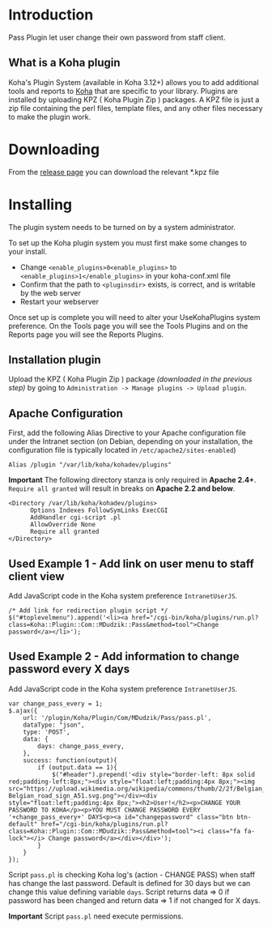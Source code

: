 # Introduction

Pass Plugin let user change their own password from staff client.

## What is a Koha plugin

Koha's Plugin System (available in Koha 3.12+) allows you to add additional tools and reports to [Koha](http://koha-community.org) that are specific to your library. Plugins are installed by uploading KPZ ( Koha Plugin Zip ) packages. A KPZ file is just a zip file containing the perl files, template files, and any other files necessary to make the plugin work.

# Downloading

From the [release page](https://github.com/MKDudzik/koha-plugin-pass/releases) you can download the relevant *.kpz file

# Installing

The plugin system needs to be turned on by a system administrator.

To set up the Koha plugin system you must first make some changes to your install.

* Change `<enable_plugins>0<enable_plugins>` to `<enable_plugins>1</enable_plugins>` in your koha-conf.xml file
* Confirm that the path to `<pluginsdir>` exists, is correct, and is writable by the web server
* Restart your webserver

Once set up is complete you will need to alter your UseKohaPlugins system preference. On the Tools page you will see the Tools Plugins and on the Reports page you will see the Reports Plugins.

## Installation plugin

Upload the KPZ ( Koha Plugin Zip ) package _(downloaded in the previous step)_ by going to `Administration -> Manage plugins -> Upload plugin`. 

## Apache Configuration

First, add the following Alias Directive to your Apache configuration file under the Intranet section (on Debian, depending on your installation, the configuration file is typically located in `/etc/apache2/sites-enabled`)
```
Alias /plugin "/var/lib/koha/kohadev/plugins"
```
**Important**
The following directory stanza is only required in **Apache 2.4+**. `Require all granted` will result in breaks on **Apache 2.2 and below**.
```
<Directory /var/lib/koha/kohadev/plugins>
      Options Indexes FollowSymLinks ExecCGI
      AddHandler cgi-script .pl
      AllowOverride None
      Require all granted
</Directory>
```

## Used Example 1 - Add link on user menu to staff client view

Add JavaScript code in the Koha system preference `IntranetUserJS`.
```
/* Add link for redirection plugin script */
$("#toplevelmenu").append('<li><a href="/cgi-bin/koha/plugins/run.pl?class=Koha::Plugin::Com::MDudzik::Pass&method=tool">Change password</a></li>');
```

## Used Example 2 - Add information to change password every X days 

Add JavaScript code in the Koha system preference `IntranetUserJS`.
```
var change_pass_every = 1;
$.ajax({
	url: '/plugin/Koha/Plugin/Com/MDudzik/Pass/pass.pl',
	dataType: "json",
	type: 'POST',
	data: {
		days: change_pass_every,
	},
	success: function(output){ 
		if (output.data == 1){
			$("#header").prepend('<div style="border-left: 8px solid red;padding-left:8px;"><div style="float:left;padding:4px 8px;"><img src="https://upload.wikimedia.org/wikipedia/commons/thumb/2/2f/Belgian_road_sign_A51.svg/120px-Belgian_road_sign_A51.svg.png"></div><div style="float:left;padding:4px 8px;"><h2>User!</h2><p>CHANGE YOUR PASSWORD TO KOHA</p><p>YOU MUST CHANGE PASSWORD EVERY '+change_pass_every+' DAYS<p><a id="changepassword" class="btn btn-default" href="/cgi-bin/koha/plugins/run.pl?class=Koha::Plugin::Com::MDudzik::Pass&method=tool"><i class="fa fa-lock"></i> Change password</a></div></div>');
		}
	}
});
```
Script `pass.pl` is checking Koha log's (action - CHANGE PASS) when staff has change the last password. Default is defined for 30 days but we can change this value defining variable `days`. Script returns data => 0 if password has been changed and return data => 1 if not changed for X days. 

**Important** 
Script `pass.pl` need execute permissions.
